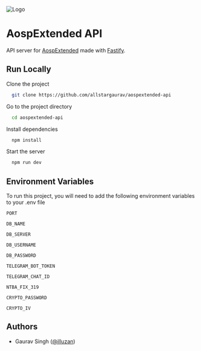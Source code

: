 ![Logo](https://raw.githubusercontent.com/AospExtended/Documentation_and_thread-template/10.x/Banner.png)

# AospExtended API

API server for [AospExtended](https://www.aospextended.com/) made with [Fastify](https://www.fastify.io/).

## Run Locally

Clone the project

```bash
  git clone https://github.com/allstargaurav/aospextended-api
```

Go to the project directory

```bash
  cd aospextended-api
```

Install dependencies

```bash
  npm install
```

Start the server

```bash
  npm run dev
```

## Environment Variables

To run this project, you will need to add the following environment variables to your .env file

`PORT`

`DB_NAME`

`DB_SERVER`

`DB_USERNAME`

`DB_PASSWORD`

`TELEGRAM_BOT_TOKEN`

`TELEGRAM_CHAT_ID`

`NTBA_FIX_319`

`CRYPTO_PASSWORD`

`CRYPTO_IV`

## Authors

- Gaurav Singh ([@illuzan](https://twitter.com/illuzan))

